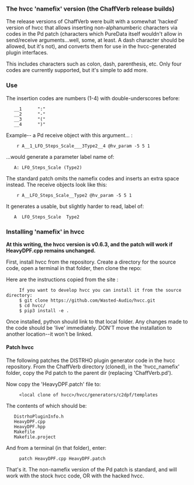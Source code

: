 <!---
Markdown
-->

### The hvcc 'namefix' version (the ChaffVerb release builds)

The release versions of ChaffVerb were built with a somewhat 'hacked' version of hvcc that allows inserting non-alphanumberic characters via codes in the Pd patch (characters which PureData itself wouldn't allow in send/receive arguments...well, some, at least. A dash character should be allowed, but it's not), and converts them for use in the hvcc-generated plugin interfaces.

This includes characters such as colon, dash, parenthesis, etc. Only four codes are currently supported, but it's simple to add more.

### Use

The insertion codes are numbers (1-4) with double-underscores before:
```
   __1      ":"
   __2      "-"
   __3      "("
   __4      ")"
```

Example-- a Pd receive object with this argument... :
```
    r A__1_LFO_Steps_Scale___3Type2__4 @hv_param -5 5 1
```

...would generate a parameter label name of:
```
   A: LFO_Steps_Scale (Type2)
```

The standard patch omits the namefix codes and inserts an extra space instead.  The receive objects look like this:
```
    r A__LFO_Steps_Scale__Type2 @hv_param -5 5 1
```

It generates a usable, but slightly harder to read, label of:
```
   A  LFO_Steps_Scale  Type2
```


### Installing 'namefix' in hvcc

**At this writing, the hvcc version is v0.6.3, and the patch will work if HeavyDPF.cpp remains unchanged.**

First, install hvcc from the repository. Create a directory for the source code, open a terminal in that folder, then clone the repo:

Here are the instructions copied from the site :

```
     If you want to develop hvcc you can install it from the source directory:
     $ git clone https://github.com/Wasted-Audio/hvcc.git
     $ cd hvcc/
     $ pip3 install -e .
```

Once installed, python should link to that local folder. Any changes made to the code should be 'live' immediately. DON'T move the installation to another location--it won't be linked.

#### Patch hvcc

The following patches the DISTRHO plugin generator code in the hvcc repository. From the ChaffVerb directory (cloned), in the 'hvcc_namefix' folder, copy the Pd patch to the parent dir (replacing 'ChaffVerb.pd').

Now copy the 'HeavyDPF.patch' file to:
```
     <local clone of hvcc>/hvcc/generators/c2dpf/templates
```

The contents of which should be:
```
   DistrhoPluginInfo.h
   HeavyDPF.cpp
   HeavyDPF.hpp
   Makefile
   Makefile.project
```

And from a terminal (in that folder), enter:
```
     patch HeavyDPF.cpp HeavyDPF.patch
```

That's it. The non-namefix version of the Pd patch is standard, and will work with the stock hvcc code, OR with the hacked hvcc.